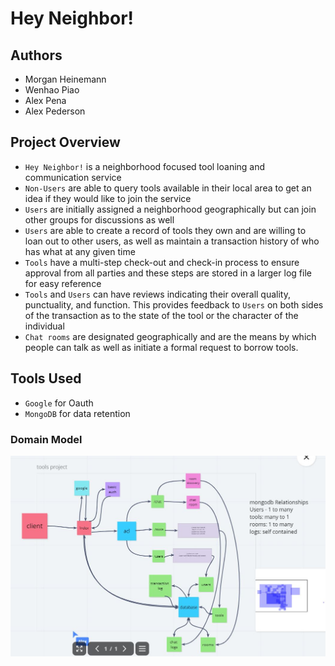 # Hey Neighbor!

## Authors

- Morgan Heinemann
- Wenhao Piao
- Alex Pena
- Alex Pederson

## Project Overview

- `Hey Neighbor!` is a neighborhood focused tool loaning and communication service
- `Non-Users` are able to query tools available in their local area to get an idea if they would like to join the service
- `Users` are initially assigned a neighborhood geographically but can join other groups for discussions as well
- `Users` are able to create a record of tools they own and are willing to loan out to other users, as well as maintain a transaction history of who has what at any given time
- `Tools` have a multi-step check-out and check-in process to ensure approval from all parties and these steps are stored in a larger log file for easy reference
- `Tools` and `Users` can have reviews indicating their overall quality, punctuality, and function. This provides feedback to `Users` on both sides of the transaction as to the state of the tool or the character of the individual
- `Chat rooms` are designated geographically and are the means by which people can talk as well as initiate a formal request to borrow tools.

## Tools Used

- `Google` for Oauth
- `MongoDB` for data retention


### Domain Model

![domain model](assets/domain_modelV1.JPG)